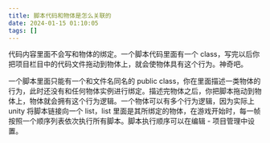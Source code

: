 ```yaml
---
title: 脚本代码和物体是怎么关联的
date: 2024-01-15 01:10:05
tags: []
---
```

代码内容里面不会写和物体的绑定。一个脚本代码里面有一个 class，写完以后你把项目栏目中的代码文件拖动到物体上，就会使物体具有这个行为。神奇吧。

一个脚本里面只能有一个和文件名同名的 public class，你在里面描述一类物体的行为，此时还没有和任何物体实例进行绑定。描述完物体之后，你把脚本拖动到物体上，物体就会拥有这个行为逻辑。一个物体可以有多个行为逻辑，因为实际上 unity 将脚本链接向一个 list，list 里面是其所绑定的物体，在游戏开始时，每一帧按照一个顺序列表依次执行所有脚本。脚本执行顺序可以在编辑 - 项目管理中设置。

